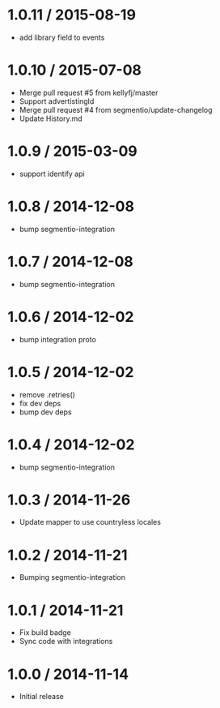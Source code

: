 
1.0.11 / 2015-08-19
===================

  * add library field to events

1.0.10 / 2015-07-08
===================

  * Merge pull request #5 from kellyfj/master
  * Support advertistingId
  * Merge pull request #4 from segmentio/update-changelog
  * Update History.md

1.0.9 / 2015-03-09
==================

 * support identify api

1.0.8 / 2014-12-08
==================

 * bump segmentio-integration

1.0.7 / 2014-12-08
==================

 * bump segmentio-integration

1.0.6 / 2014-12-02
==================

 * bump integration proto

1.0.5 / 2014-12-02
==================

 * remove .retries()
 * fix dev deps
 * bump dev deps

1.0.4 / 2014-12-02
==================

 * bump segmentio-integration

1.0.3 / 2014-11-26
==================

 * Update mapper to use countryless locales

1.0.2 / 2014-11-21
==================

 * Bumping segmentio-integration

1.0.1 / 2014-11-21
==================

  * Fix build badge
  * Sync code with integrations

1.0.0 / 2014-11-14
==================

  * Initial release
